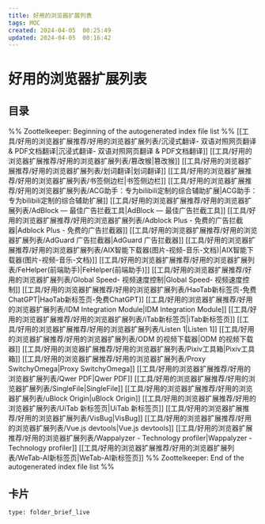 ```yaml
---
title: 好用的浏览器扩展列表
tags: MOC
created: 2024-04-05  00:25:49
updated: 2024-04-05  00:16:42
---
```

# 好用的浏览器扩展列表

## 目录



%% Zoottelkeeper: Beginning of the autogenerated index file list  %%
 [[工具/好用的浏览器扩展推荐/好用的浏览器扩展列表/沉浸式翻译- 双语对照网页翻译 & PDF文档翻译|沉浸式翻译- 双语对照网页翻译 & PDF文档翻译]]
 [[工具/好用的浏览器扩展推荐/好用的浏览器扩展列表/篡改猴|篡改猴]]
 [[工具/好用的浏览器扩展推荐/好用的浏览器扩展列表/划词翻译|划词翻译]]
 [[工具/好用的浏览器扩展推荐/好用的浏览器扩展列表/书签侧边栏|书签侧边栏]]
 [[工具/好用的浏览器扩展推荐/好用的浏览器扩展列表/ACG助手：专为bilibili定制的综合辅助扩展|ACG助手：专为bilibili定制的综合辅助扩展]]
 [[工具/好用的浏览器扩展推荐/好用的浏览器扩展列表/AdBlock — 最佳广告拦截工具|AdBlock — 最佳广告拦截工具]]
 [[工具/好用的浏览器扩展推荐/好用的浏览器扩展列表/Adblock Plus - 免费的广告拦截器|Adblock Plus - 免费的广告拦截器]]
 [[工具/好用的浏览器扩展推荐/好用的浏览器扩展列表/AdGuard 广告拦截器|AdGuard 广告拦截器]]
 [[工具/好用的浏览器扩展推荐/好用的浏览器扩展列表/AIX智能下载器(图片-视频-音乐-文档)|AIX智能下载器(图片-视频-音乐-文档)]]
 [[工具/好用的浏览器扩展推荐/好用的浏览器扩展列表/FeHelper(前端助手)|FeHelper(前端助手)]]
 [[工具/好用的浏览器扩展推荐/好用的浏览器扩展列表/Global Speed- 视频速度控制|Global Speed- 视频速度控制]]
 [[工具/好用的浏览器扩展推荐/好用的浏览器扩展列表/HaoTab新标签页-免费ChatGPT|HaoTab新标签页-免费ChatGPT]]
 [[工具/好用的浏览器扩展推荐/好用的浏览器扩展列表/IDM Integration Module|IDM Integration Module]]
 [[工具/好用的浏览器扩展推荐/好用的浏览器扩展列表/iTab新标签页|iTab新标签页]]
 [[工具/好用的浏览器扩展推荐/好用的浏览器扩展列表/Listen 1|Listen 1]]
 [[工具/好用的浏览器扩展推荐/好用的浏览器扩展列表/ODM 的视频下载器|ODM 的视频下载器]]
 [[工具/好用的浏览器扩展推荐/好用的浏览器扩展列表/Pixiv工具箱|Pixiv工具箱]]
 [[工具/好用的浏览器扩展推荐/好用的浏览器扩展列表/Proxy SwitchyOmega|Proxy SwitchyOmega]]
 [[工具/好用的浏览器扩展推荐/好用的浏览器扩展列表/Qwer PDF|Qwer PDF]]
 [[工具/好用的浏览器扩展推荐/好用的浏览器扩展列表/SingleFile|SingleFile]]
 [[工具/好用的浏览器扩展推荐/好用的浏览器扩展列表/uBlock Origin|uBlock Origin]]
 [[工具/好用的浏览器扩展推荐/好用的浏览器扩展列表/UiTab 新标签页|UiTab 新标签页]]
 [[工具/好用的浏览器扩展推荐/好用的浏览器扩展列表/VisBug|VisBug]]
 [[工具/好用的浏览器扩展推荐/好用的浏览器扩展列表/Vue.js devtools|Vue.js devtools]]
 [[工具/好用的浏览器扩展推荐/好用的浏览器扩展列表/Wappalyzer - Technology profiler|Wappalyzer - Technology profiler]]
 [[工具/好用的浏览器扩展推荐/好用的浏览器扩展列表/WeTab-AI新标签页|WeTab-AI新标签页]]
%% Zoottelkeeper: End of the autogenerated index file list  %%












## 卡片

```ccard
type: folder_brief_live
```



















